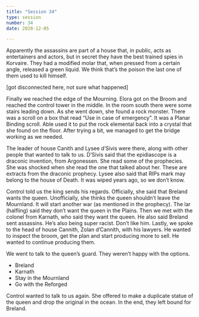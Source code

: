 ```yaml
---
title: "Session 34"
type: session
number: 34
date: 2020-12-05

---
```


Apparently the assassins are part of a house that, in public, acts as entertainers and actors, but in secret they have the best trained spies in Korvaire. They had a modified molar that, when pressed from a certain angle, released a green liquid. We think that’s the poison the last one of them used to kill himself.

[got disconnected here, not sure what happened]

Finally we reached the edge of the Mourning. Elora got on the Broom and reached the control tower in the middle. In the room south there were some stairs leading down. As she went down, she found a rock monster. There was a scroll on a box that read “Use in case of emergency”. It was a Planar Binding scroll. Able used it to put the rock elemental back into a crystal that she found on the floor. After trying a bit, we managed to get the bridge working as we needed.

The leader of house Canith and Lysee d’Sivis were there, along with other people that wanted to talk to us.
D’Sivis said that the epidiascope is a draconic invention, from Argonessen. She read some of the prophecies. She was shocked when she read the one that talked about her. These are extracts from the draconic prophecy. Lysee also said that RIPs mark may belong to the house of Death. It was wiped years ago, so we don’t know.

Control told us the king sends his regards. Officially, she said that Breland wants the queen. Unofficially, she thinks the queen shouldn’t leave the Mournland. It will start another war (as mentioned in the prophecy).
The lar (halfling) said they don’t want the queen in the Plains.
Then we met with the colonel from Karnath, who said they want the queen. He also said Breland sent assassins. He’s also being super racist. Don’t like him.
Lastly, we spoke to the head of house Cannith, Zolan d’Cannith, with his lawyers. He wanted to inspect the broom, get the plan and start producing more to sell. He wanted to continue producing them.

We went to talk to the queen’s guard. They weren’t happy with the options.
- Breland
- Karnath
- Stay in the Mournland
- Go with the Reforged

Control wanted to talk to us again. She offered to make a duplicate statue of the queen and drop the original in the ocean.
In the end, they left bound for Breland.

